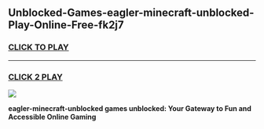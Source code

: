 
## Unblocked-Games-eagler-minecraft-unblocked-Play-Online-Free-fk2j7
<h3>
<a href="https://premium76.site?title=eagler-minecraft-unblocked&ref=26A">CLICK TO PLAY</a></h3>
<hr>

<h3>
<a href="https://premium76.site?title=eagler-minecraft-unblocked&ref=26A">CLICK 2 PLAY</a>
  
</h3>

<a href="https://premium76.site?title=eagler-minecraft-unblocked&ref=26A"><img src="https://clearcache.store/games.png"></a>


**eagler-minecraft-unblocked games unblocked: Your Gateway to Fun and Accessible Online Gaming**
